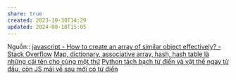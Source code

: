 ```yaml
---
share: true
created: 2023-10-30T14:29
updated: 2024-08-18T15:05
---
```

Nguồn:: [javascript - How to create an array of similar object effectively? - Stack Overflow](https://stackoverflow.com/questions/78019782/how-to-create-an-array-of-similar-object-effectively/78020371#comment137545240_78020088)
[Map, dictionary, associative array, hash, hash table là những cái tên cho cùng một thứ](../../../Map,%20dictionary,%20associative%20array,%20hash,%20hash%20table%20l%C3%A0%20nh%E1%BB%AFng%20c%C3%A1i%20t%C3%AAn%20cho%20c%C3%B9ng%20m%E1%BB%99t%20th%E1%BB%A9.md)
[Python tách bạch từ điển và vật thể ngay từ đầu, còn JS mãi về sau mới có từ điển](../V%E1%BB%81%20m%E1%BA%B7t%20tri%E1%BA%BFt%20l%C3%BD/Python%20t%C3%A1ch%20b%E1%BA%A1ch%20t%E1%BB%AB%20%C4%91i%E1%BB%83n%20v%C3%A0%20v%E1%BA%ADt%20th%E1%BB%83%20ngay%20t%E1%BB%AB%20%C4%91%E1%BA%A7u,%20c%C3%B2n%20JS%20m%C3%A3i%20v%E1%BB%81%20sau%20m%E1%BB%9Bi%20c%C3%B3%20t%E1%BB%AB%20%C4%91i%E1%BB%83n.md)